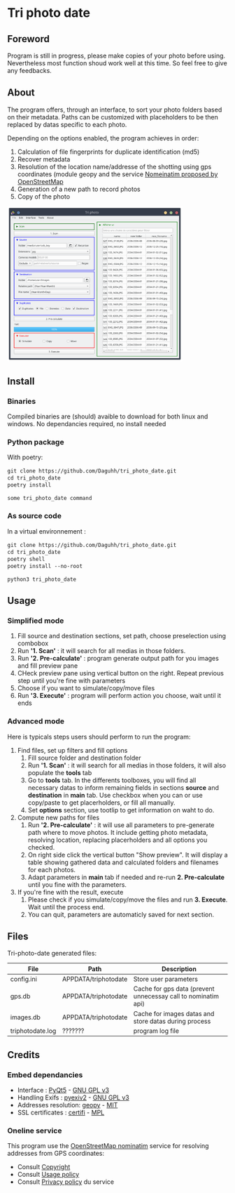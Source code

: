 # Tri photo date

## Foreword

Program is still in progress, please make copies of your photo before using. Nevertheless most function shoud work well at this time.
So feel free to give any feedbacks.

## About

The program offers, through an interface, to sort your photo folders based on their metadata. 
Paths can be customized with placeholders to be then replaced by datas specific to each photo.

Depending on the options enabled, the program achieves in order:

1. Calculation of file fingerprints for duplicate identification (md5) 
2. Recover metadata 
3. Resolution of the location name/addresse of the shotting using gps coordinates (module geopy and the service [Nomeinatim proposed by OpenStreetMap](https://nominatim.openstreetmap.org/ui/search.html) 
4. Generation of a new path to record photos 
5. Copy of the photo

<img src="docs/screen_advanced_mode_main_tab_n_preview.png" width="400">

## Install

### Binaries

Compiled binaries are (should) avaible to download for both linux and windows. No dependancies required, no install needed

### Python package

With poetry:

```shell
git clone https://github.com/Daguhh/tri_photo_date.git
cd tri_photo_date
poetry install
```

```shell
some tri_photo_date command
```

### As source code 

In a virtual environnement :

```shell
git clone https://github.com/Daguhh/tri_photo_date.git
cd tri_photo_date
poetry shell
poetry install --no-root
```
```shell
python3 tri_photo_date
```

## Usage

### Simplified mode

1. Fill source and destination sections, set path,  choose preselection using combobox
2. Run **'1. Scan'** : it will search for all medias in those folders.
3. Run **'2. Pre-calculate'** : program generate output path for you images and fill preview pane
4. CHeck preview pane using vertical button on the right. Repeat previous step until you're fine with parameters
5. Choose if you want to simulate/copy/move files 
6. Run **'3. Execute'** : program will perform action you choose, wait until it ends

### Advanced mode

Here is typicals steps users should perform to run the program:

1. Find files, set up filters and fill options
    1. Fill source folder and destination folder 
    2. Run **'1. Scan'** : it will search for all medias in those folders, it will also populate the **tools** tab
    3. Go to **tools** tab. In the differents toolboxes, you will find all necessary datas to inform remaining 
    fields in sections **source** and **destination** in **main** tab. 
    Use checkbox when you can or use copy/paste to get placerholders, or fill all manually.
    4. Set **options** section, use tootlip to get information on waht to do.
2. Compute new paths for files
    1. Run **'2. Pre-calculate'** : it will use all parameters to pre-generate path where to move photos.
    It include getting photo metadata, resolving location, replacing placerholders and all options you checked.
    2. On right side click the vertical button "Show preview". It will display a table showing gathered 
    data and calculated folders and filenames for each photos.
    3. Adapt parameters in **main** tab if needed and re-run **2. Pre-calculate** until you fine with the parameters.
3. If you're fine with the result, execute
    1. Please check if you simulate/copy/move the files and run **3. Execute**. Wait until the process end.
    2. You can quit, parameters are automaticly saved for next section.


## Files

Tri-photo-date generated files:

| File | Path | Description |
|------|------|-------------|
| config.ini | APPDATA/triphotodate | Store user parameters |
| gps.db | APPDATA/triphotodate | Cache for gps data (prevent unnecessay call to nominatim api) |
| images.db | APPDATA/triphotodate | Cache for images datas and store datas during process |
| triphotodate.log | ??????? | program log file |

## Credits

### Embed dependancies

- Interface : [PyQt5](https://www.riverbankcomputing.com/software/pyqt/) -  [GNU GPL v3](https://www.gnu.org/licenses/gpl-3.0.en.html)
- Handling Exifs : [pyexiv2](https://github.com/LeoHsiao1/pyexiv2) - [GNU GPL v3](https://www.gnu.org/licenses/gpl-3.0.en.html)
- Addresses resolution: [geopy](https://geopy.readthedocs.io/en/stable/) - [MIT](https://opensource.org/license/mit/)
- SSL certificates : [certifi](https://github.com/certifi/python-certifi) - [MPL](http://mozilla.org/MPL/2.0/)

### Oneline service

This program use the [OpenStreetMap nominatim](https://nominatim.openstreetmap.org/ui/search.html) service for resolving addresses from GPS coordinates:
- Consult [Copyright](https://www.openstreetmap.org/copyright)
- Consult [Usage policy](https://operations.osmfoundation.org/policies/nominatim/)
- Consult [Privacy policy](https://wiki.osmfoundation.org/wiki/Privacy_Policy) du service

